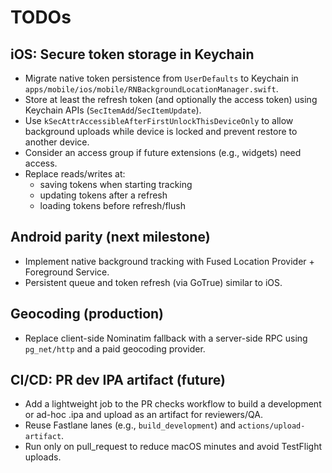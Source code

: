 # TODOs

## iOS: Secure token storage in Keychain

- Migrate native token persistence from `UserDefaults` to Keychain in `apps/mobile/ios/mobile/RNBackgroundLocationManager.swift`.
- Store at least the refresh token (and optionally the access token) using Keychain APIs (`SecItemAdd`/`SecItemUpdate`).
- Use `kSecAttrAccessibleAfterFirstUnlockThisDeviceOnly` to allow background uploads while device is locked and prevent restore to another device.
- Consider an access group if future extensions (e.g., widgets) need access.
- Replace reads/writes at:
  - saving tokens when starting tracking
  - updating tokens after a refresh
  - loading tokens before refresh/flush

## Android parity (next milestone)

- Implement native background tracking with Fused Location Provider + Foreground Service.
- Persistent queue and token refresh (via GoTrue) similar to iOS.

## Geocoding (production)

- Replace client-side Nominatim fallback with a server-side RPC using `pg_net/http` and a paid geocoding provider.

## CI/CD: PR dev IPA artifact (future)

- Add a lightweight job to the PR checks workflow to build a development or ad-hoc .ipa and upload as an artifact for reviewers/QA.
- Reuse Fastlane lanes (e.g., `build_development`) and `actions/upload-artifact`.
- Run only on pull_request to reduce macOS minutes and avoid TestFlight uploads.
